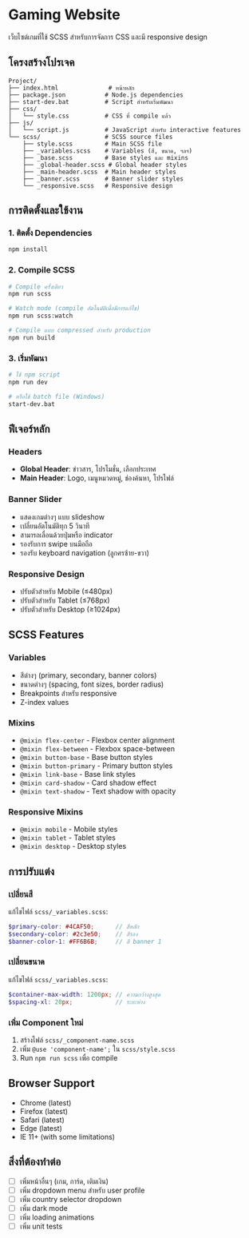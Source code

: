# Gaming Website

เว็บไซต์เกมที่ใช้ SCSS สำหรับการจัดการ CSS และมี responsive design

## โครงสร้างโปรเจค

```
Project/
├── index.html              # หน้าหลัก
├── package.json           # Node.js dependencies
├── start-dev.bat          # Script สำหรับเริ่มพัฒนา
├── css/
│   └── style.css          # CSS ที่ compile แล้ว
├── js/
│   └── script.js          # JavaScript สำหรับ interactive features
└── scss/                  # SCSS source files
    ├── style.scss         # Main SCSS file
    ├── _variables.scss    # Variables (สี, ขนาด, ฯลฯ)
    ├── _base.scss         # Base styles และ mixins
    ├── _global-header.scss # Global header styles
    ├── _main-header.scss  # Main header styles
    ├── _banner.scss       # Banner slider styles
    └── _responsive.scss   # Responsive design
```

## การติดตั้งและใช้งาน

### 1. ติดตั้ง Dependencies
```bash
npm install
```

### 2. Compile SCSS
```bash
# Compile ครั้งเดียว
npm run scss

# Watch mode (compile อัตโนมัติเมื่อมีการแก้ไข)
npm run scss:watch

# Compile แบบ compressed สำหรับ production
npm run build
```

### 3. เริ่มพัฒนา
```bash
# ใช้ npm script
npm run dev

# หรือใช้ batch file (Windows)
start-dev.bat
```

## ฟีเจอร์หลัก

### Headers
- **Global Header**: ข่าวสาร, โปรโมชั่น, เลือกประเทศ
- **Main Header**: Logo, เมนูหมวดหมู่, ช่องค้นหา, โปรไฟล์

### Banner Slider
- แสดงเกมต่างๆ แบบ slideshow
- เปลี่ยนอัตโนมัติทุก 5 วินาที
- สามารถเลื่อนด้วยปุ่มหรือ indicator
- รองรับการ swipe บนมือถือ
- รองรับ keyboard navigation (ลูกศรซ้าย-ขวา)

### Responsive Design
- ปรับตัวสำหรับ Mobile (≤480px)
- ปรับตัวสำหรับ Tablet (≤768px)
- ปรับตัวสำหรับ Desktop (≥1024px)

## SCSS Features

### Variables
- สีต่างๆ (primary, secondary, banner colors)
- ขนาดต่างๆ (spacing, font sizes, border radius)
- Breakpoints สำหรับ responsive
- Z-index values

### Mixins
- `@mixin flex-center` - Flexbox center alignment
- `@mixin flex-between` - Flexbox space-between
- `@mixin button-base` - Base button styles
- `@mixin button-primary` - Primary button styles
- `@mixin link-base` - Base link styles
- `@mixin card-shadow` - Card shadow effect
- `@mixin text-shadow` - Text shadow with opacity

### Responsive Mixins
- `@mixin mobile` - Mobile styles
- `@mixin tablet` - Tablet styles
- `@mixin desktop` - Desktop styles

## การปรับแต่ง

### เปลี่ยนสี
แก้ไขไฟล์ `scss/_variables.scss`:
```scss
$primary-color: #4CAF50;      // สีหลัก
$secondary-color: #2c3e50;    // สีรอง
$banner-color-1: #FF6B6B;     // สี banner 1
```

### เปลี่ยนขนาด
แก้ไขไฟล์ `scss/_variables.scss`:
```scss
$container-max-width: 1200px; // ความกว้างสูงสุด
$spacing-xl: 20px;            // ระยะห่าง
```

### เพิ่ม Component ใหม่
1. สร้างไฟล์ `scss/_component-name.scss`
2. เพิ่ม `@use 'component-name';` ใน `scss/style.scss`
3. Run `npm run scss` เพื่อ compile

## Browser Support
- Chrome (latest)
- Firefox (latest)
- Safari (latest)
- Edge (latest)
- IE 11+ (with some limitations)

## สิ่งที่ต้องทำต่อ
- [ ] เพิ่มหน้าอื่นๆ (เกม, การ์ด, เติมเงิน)
- [ ] เพิ่ม dropdown menu สำหรับ user profile
- [ ] เพิ่ม country selector dropdown
- [ ] เพิ่ม dark mode
- [ ] เพิ่ม loading animations
- [ ] เพิ่ม unit tests
